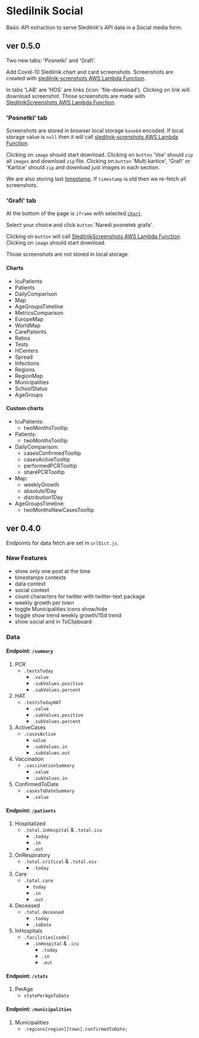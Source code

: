 # Sledilnik Social

Basic API extraction to serve Sledilnik's API data in a Social media form.

## ver 0.5.0

Two new tabs: 'Posnetki' and 'Grafi'.

Add Covid-10 Sledilnik chart and card screenshots. Screenshots are created with [sledilnik-screnshots AWS Lambda Function](https://github.com/jalezi/sledilnik-screenshots).

In tabs 'LAB' are 'HOS' are links (icon: 'file-download'). Clicking on link will download screenshot. Those screenshots are made with [SledilnikScreenshots AWS Lambda Function](https://github.com/VesterDe/SledilnikScreenshots).

### 'Posnetki' tab

Screenshots are stored in browser local storage `base64` encoded. If local storage value is `null` then it will call [sledilnik-screnshots AWS Lambda Function](https://github.com/jalezi/sledilnik-screenshots).

Clicking on `image` should start download.
Clicking on `button` 'Vse' should `zip` all `images` and download `zip` file.
Clicking on `button` 'Multi kartice', 'Grafi' or 'Kartice' should `zip` and download just images in each section.

We are also storing last [timestamp](https://github.com/sledilnik/data/blob/master/csv/stats.csv.timestamp). If `timestamp` is old then we re-fetch all screenshots.

### 'Grafi' tab

At the bottom of the page is `iframe` with selected [`chart`](https://github.com/sledilnik/website/blob/master/examples/README.md).

Select your choice and click `button` 'Naredi posnetek grafa'.

Clicking on `button` will call [SledilnikScreenshots AWS Lambda Function](https://github.com/VesterDe/SledilnikScreenshots). Clicking on `image` should start download.

Those screenshots are not stored in local storage.

#### Charts

- IcuPatients
- Patients
- DailyComparison
- Map
- AgeGroupsTimeline
- MetricsComparison
- EuropeMap
- WorldMap
- CarePatients
- Ratios
- Tests
- HCenters
- Spread
- Infections
- Regions
- RegionMap
- Municipalities
- SchoolStatus
- AgeGroups

#### Custom charts

- IcuPatients:
  - twoMonthsTooltip
- Patients:
  - twoMonthsTooltip
- DailyComparison:
  - casesConfirmedTooltip
  - casesActiveTooltip
  - performedPCRTooltip
  - sharePCRTooltip
- Map:
  - weeklyGrowth
  - absolute1Day
  - distribution1Day
- AgeGroupsTimeline:
  - twoMonthsNewCasesTooltip

## ver 0.4.0

Endpoints for data fetch are set in `urlDict.js`.

### New Features

- show only one post at the time
- timestamps contexts
- data context
- social context
- count characters for twitter with twitter-text package
- weekly growth per town
- toggle Municipalities icons show/hide
- toggle show trend weekly growth/15d trend
- show social and in ToClipboard

### Data

#### Endpoint: `/summary`

1. PCR
   - `.testsToday`
     - `.value`
     - `.subValues.positive`
     - `.subValues.percent`
2. HAT
   - `.testsTodayHAT`
     - `.value`
     - `.subValues.positive`
     - `.subValues.percent`
3. ActiveCases
   - `.casesActive`
     - `value`
     - `.subValues.in`
     - `.subValues.out`
4. Vaccination
   - `.vaccinationSummary`
     - `.value`
     - `.subValues.in`
5. ConfirmedToDate
   - `.casesToDateSummary`
     - `.value`

#### Endpoint: `/patients`

1. Hospitalized
   - `.total.inHospital` & `.total.icu`
     - `.today`
     - `.in`
     - `.out`
2. OnRespiratory
   - `.total.critical` & `.total.niv`
     - `.today`
3. Care
   - `.total.care`
     - `today`
     - `.in`
     - `.out`
4. Deceased
   - `.total.deceased`
     - `.today`
     - `.toDate`
5. InHospitals
   - `.facilities[code]`
     - `.inHospital` & `.icu`
       - `.today`
       - `.in`
       - `.out`

#### Endpoint: `/stats`

1. PerAge
   - `statePerAgeToDate`

#### Endpoint: `/municipalities`

1. Municipalities
   - `.regions[region][town].confirmedToDate;`
